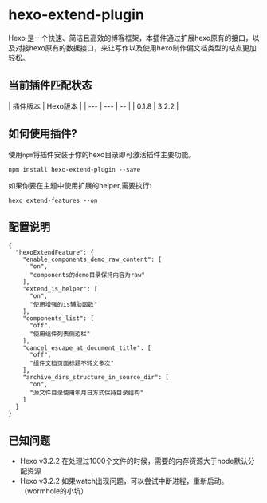 # hexo-extend-plugin

Hexo 是一个快速、简洁且高效的博客框架，本插件通过扩展hexo原有的接口，以及对接hexo原有的数据接口，来让写作以及使用hexo制作偏文档类型的站点更加轻松。

## 当前插件匹配状态

| 插件版本 | Hexo版本 |
| --- | --- | -- |
| 0.1.8 | 3.2.2 |

## 如何使用插件?

使用`npm`将插件安装于你的hexo目录即可激活插件主要功能。

```
npm install hexo-extend-plugin --save
```

如果你要在主题中使用扩展的helper,需要执行:

```
hexo extend-features --on
```


## 配置说明

```
{
  "hexoExtendFeature": {
    "enable_components_demo_raw_content": [
      "on",
      "components的demo目录保持内容为raw"
    ],
    "extend_is_helper": [
      "on",
      "使用增强的is辅助函数"
    ],
    "components_list": [
      "off",
      "使用组件列表侧边栏"
    ],
    "cancel_escape_at_document_title": [
      "off",
      "组件文档页面标题不转义多次"
    ],
    "archive_dirs_structure_in_source_dir": [
      "on",
      "源文件目录使用年月日方式保持目录结构"
    ]
  }
}

```

## 已知问题

- Hexo v3.2.2 在处理过1000个文件的时候，需要的内存资源大于node默认分配资源
- Hexo v3.2.2 如果watch出现问题，可以尝试中断进程，重新启动。（wormhole的小坑）



